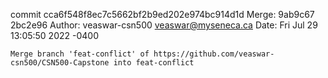 commit cca6f548f8ec7c5662bf2b9ed202e974bc914d1d
Merge: 9ab9c67 2bc2e96
Author: veaswar-csn500 <veaswar@myseneca.ca>
Date:   Fri Jul 29 13:05:50 2022 -0400

    Merge branch 'feat-conflict' of https://github.com/veaswar-csn500/CSN500-Capstone into feat-conflict
